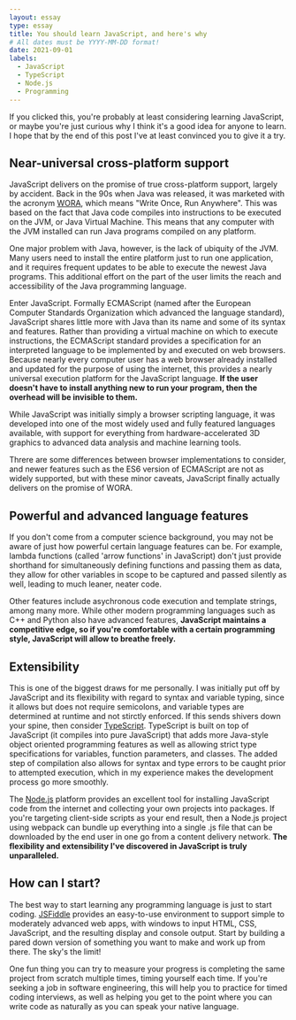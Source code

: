 ```yaml
---
layout: essay
type: essay
title: You should learn JavaScript, and here's why
# All dates must be YYYY-MM-DD format!
date: 2021-09-01
labels:
  - JavaScript
  - TypeScript
  - Node.js
  - Programming
---
```


If you clicked this, you're probably at least considering learning JavaScript, or maybe you're just curious why I think it's a good idea for anyone to learn. I hope that by the end of this post I've at least convinced you to give it a try.

## Near-universal cross-platform support

JavaScript delivers on the promise of true cross-platform support, largely by accident. Back in the 90s when Java was released, it was marketed with the acronym [WORA](https://www.computerweekly.com/feature/Write-once-run-anywhere), which means "Write Once, Run Anywhere". This was based on the fact that Java code compiles into instructions to be executed on the JVM, or Java Virtual Machine. This means that any computer with the JVM installed can run Java programs compiled on any platform.

One major problem with Java, however, is the lack of ubiquity of the JVM. Many users need to install the entire platform just to run one application, and it requires frequent updates to be able to execute the newest Java programs. This additional effort on the part of the user limits the reach and accessibility of the Java programming language.

Enter JavaScript. Formally ECMAScript (named after the European Computer Standards Organization which advanced the language standard), JavaScript shares little more with Java than its name and some of its syntax and features. Rather than providing a virtual machine on which to execute instructions, the ECMAScript standard provides a specification for an interpreted language to be implemented by and executed on web browsers. Because nearly every computer user has a web browser already installed and updated for the purpose of using the internet, this provides a nearly universal execution platform for the JavaScript language. **If the user doesn't have to install anything new to run your program, then the overhead will be invisible to them.**

While JavaScript was initially simply a browser scripting language, it was developed into one of the most widely used and fully featured languages available, with support for everything from hardware-accelerated 3D graphics to advanced data analysis and machine learning tools.

Threre are some differences between browser implementations to consider, and newer features such as the ES6 version of ECMAScript are not as widely supported, but with these minor caveats, JavaScript finally actually delivers on the promise of WORA.

## Powerful and advanced language features

If you don't come from a computer science background, you may not be aware of just how powerful certain language features can be. For example, lambda functions (called 'arrow functions' in JavaScript) don't just provide shorthand for simultaneously defining functions and passing them as data, they allow for other variables in scope to be captured and passed silently as well, leading to much leaner, neater code. 

Other features include asychronous code execution and template strings, among many more. While other modern programming languages such as C++ and Python also have advanced features, **JavaScript maintains a competitive edge, so if you're comfortable with a certain programming style, JavaScript will allow to breathe freely.**

## Extensibility

This is one of the biggest draws for me personally. I was initially put off by JavaScript and its flexibility with regard to syntax and variable typing, since it allows but does not require semicolons, and variable types are determined at runtime and not stirctly enforced. If this sends shivers down your spine, then consider [TypeScript](https://www.typescriptlang.org). TypeScript is built on top of JavaScript (it compiles into pure JavaScript) that adds more Java-style object oriented programming features as well as allowing strict type specifications for variables, function parameters, and classes. The added step of compilation also allows for syntax and type errors to be caught prior to attempted execution, which in my experience makes the development process go more smoothly.

The [Node.js](https://nodejs.org/en/) platform provides an excellent tool for installing JavaScript code from the internet and collecting your own projects into packages. If you're targeting client-side scripts as your end result, then a Node.js project using webpack can bundle up everything into a single .js file that can be downloaded by the end user in one go from a content delivery network. **The flexibility and extensibility I've discovered in JavaScript is truly unparalleled.**

## How can I start?

The best way to start learning any programming language is just to start coding. [JSFiddle](https://jsfiddle.net) provides an easy-to-use environment to support simple to moderately advanced web apps, with windows to input HTML, CSS, JavaScript, and the resulting display and console output. Start by building a pared down version of something you want to make and work up from there. The sky's the limit!

One fun thing you can try to measure your progress is completing the same project from scratch multiple times, timing yourself each time. If you're seeking a job in software engineering, this will help you to practice for timed coding interviews, as well as helping you get to the point where you can write code as naturally as you can speak your native language.  
  
  